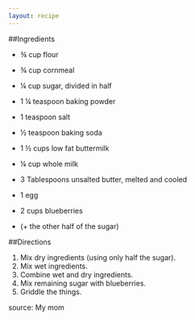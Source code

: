 ```yaml
---
layout: recipe
---
```


##Ingredients
- &frac34; cup flour
- &frac34; cup cornmeal
- &frac14; cup sugar, divided in half
- 1 &frac14; teaspoon baking powder
- 1 teaspoon salt
- &frac12; teaspoon baking soda

- 1 &frac12; cups low fat buttermilk
- &frac14; cup whole milk
- 3 Tablespoons unsalted butter, melted and cooled
- 1 egg

- 2 cups blueberries
- (+ the other half of the sugar)

##Directions
1. Mix dry ingredients (using only half the sugar).
2. Mix wet ingredients.
3. Combine wet and dry ingredients.
4. Mix remaining sugar with blueberries.
5. Griddle the things.

source: My mom